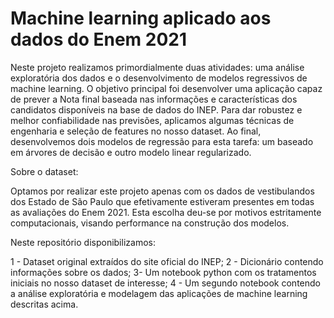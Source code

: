 # Machine learning aplicado aos dados do Enem 2021

Neste projeto realizamos primordialmente duas atividades: uma análise exploratória dos dados e o desenvolvimento de modelos regressivos de machine learning. O objetivo principal foi desenvolver uma aplicação capaz de prever a Nota final baseada nas informações e características dos candidatos disponíveis na base de dados do INEP. Para dar robustez e melhor confiabilidade nas previsões, aplicamos algumas técnicas de engenharia e seleção de features no nosso dataset. Ao final, desenvolvemos dois modelos de regressão para esta tarefa: um baseado em árvores de decisão e outro modelo linear regularizado. 

Sobre o dataset: 

Optamos por realizar este projeto apenas com os dados de vestibulandos dos Estado de São Paulo que efetivamente estiveram presentes em todas as avaliações do Enem 2021. Esta escolha deu-se por motivos estritamente computacionais, visando performance na construção dos modelos. 

Neste repositório disponibilizamos:

1 - Dataset original extraídos do site oficial do INEP;
2 - Dicionário contendo informações sobre os dados;
3- Um notebook python com os tratamentos iniciais no nosso dataset de interesse;
4 - Um segundo notebook contendo a análise exploratória e modelagem das aplicações de machine learning descritas acima.
